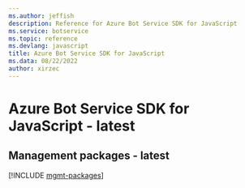 ```yaml
---
ms.author: jeffish
description: Reference for Azure Bot Service SDK for JavaScript
ms.service: botservice
ms.topic: reference
ms.devlang: javascript
title: Azure Bot Service SDK for JavaScript
ms.data: 08/22/2022
author: xirzec
---
```

# Azure Bot Service SDK for JavaScript - latest

## Management packages - latest
[!INCLUDE [mgmt-packages](bot-service-mgmt-index.md)]